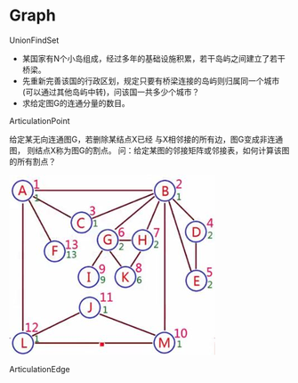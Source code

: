# Graph

UnionFindSet
* 某国家有N个小岛组成，经过多年的基础设施积累，若干岛屿之间建立了若干桥梁。
* 先重新完善该国的行政区划，规定只要有桥梁连接的岛屿则归属同一个城市(可以通过其他岛屿中转)，问该国一共多少个城市？
* 求给定图G的连通分量的数目。

ArticulationPoint

给定某无向连通图G，若删除某结点X已经  与X相邻接的所有边，图G变成非连通图，  则结点X称为图G的割点。
问：给定某图的邻接矩阵或邻接表，如何计算该图的所有割点？

![image](https://github.com/AstroMen/Algorithm-DataStructure/blob/master/Graph/ArticulationPoint.JPG)

ArticulationEdge

